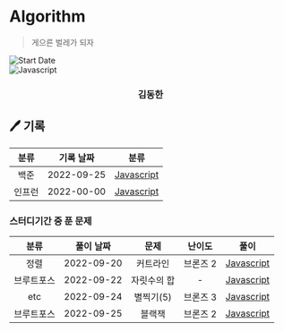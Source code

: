 <h1>Algorithm</h1>

> 게으른 벌레가 되자

![Start Date](https://img.shields.io/badge/Start%20Date-2021--09--21-ffdd59.svg)</br>
<img  alt="Javascript" src ="https://img.shields.io/badge/Javascript-F7DF1E.svg?&style=for-the-badge&logo=Javascript&logoColor=white"/>

<div align="center">
<h3> 김동한 </h3>

</div>

<h2>🖊 기록</h2>

|  분류  | 기록 날짜  |                                                                 분류                                                                  |
| :----: | :--------: | :-----------------------------------------------------------------------------------------------------------------------------------: |
|  백준  | 2022-09-25 |                             [Javascript](https://github.com/LESANF/Algorithm-Record/tree/master/Baekjoon)                             |
| 인프런 | 2022-00-00 | [Javascript](https://github.com/LESANF/Algorithm-Record/tree/master/Inflean/JS%EC%95%8C%EA%B3%A0%EB%A6%AC%EC%A6%98%EA%B0%95%EC%9D%98) |

<h3>스터디기간 중 푼 문제</h3>

|    분류    | 풀이 날짜  |    문제     |  난이도  |                                      풀이                                      |
| :--------: | :--------: | :---------: | :------: | :----------------------------------------------------------------------------: |
|    정렬    | 2022-09-20 |  커트라인   | 브론즈 2 |                     [Javascript](./BAEKJOON/sort/25305.js)                     |
| 브루트포스 | 2022-09-22 | 자릿수의 합 |    -     |            [Javascript](./inflearn/브루트포스/자릿수의합/index.js)             |
|    etc     | 2022-09-24 |  별찍기(5)  | 브론즈 3 |                      [Javascript](./BAEKJOON/etc/2442.js)                      |
| 브루트포스 | 2022-09-25 |   블랙잭    | 브론즈 2 | [Javascript](./BAEKJOON/%EB%B8%8C%EB%A3%A8%ED%8A%B8%ED%8F%AC%EC%8A%A4/2798.js) |
